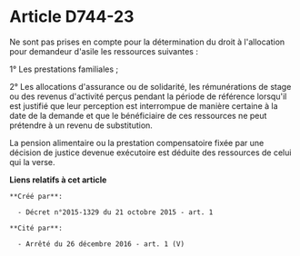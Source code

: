 # Article D744-23

Ne sont pas prises en compte pour la détermination du droit à l'allocation pour demandeur d'asile les ressources suivantes :

1° Les prestations familiales ;

2° Les allocations d'assurance ou de solidarité, les rémunérations de stage ou des revenus d'activité perçus pendant la
période de référence lorsqu'il est justifié que leur perception est interrompue de manière certaine à la date de la demande
et que le bénéficiaire de ces ressources ne peut prétendre à un revenu de substitution.

La pension alimentaire ou la prestation compensatoire fixée par une décision de justice devenue exécutoire est déduite des
ressources de celui qui la verse.

**Liens relatifs à cet article**

	**Créé par**:

	  - Décret n°2015-1329 du 21 octobre 2015 - art. 1

	**Cité par**:

	  - Arrêté du 26 décembre 2016 - art. 1 (V)
